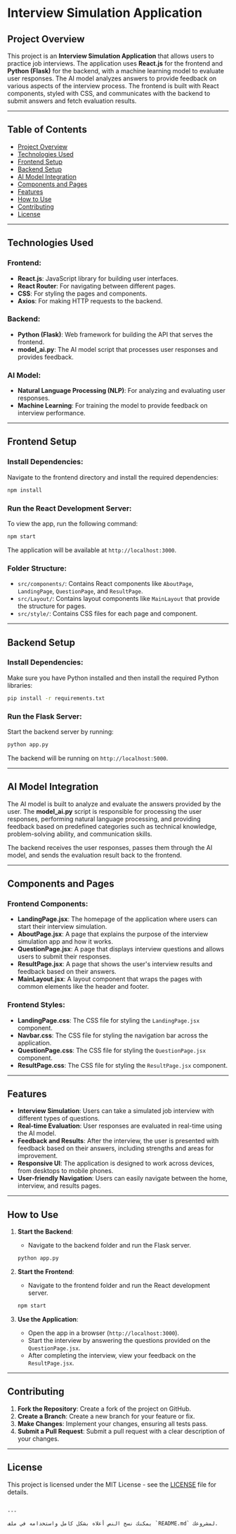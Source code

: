 # Interview Simulation Application

## Project Overview

This project is an **Interview Simulation Application** that allows users to practice job interviews. The application uses **React.js** for the frontend and **Python (Flask)** for the backend, with a machine learning model to evaluate user responses. The AI model analyzes answers to provide feedback on various aspects of the interview process. The frontend is built with React components, styled with CSS, and communicates with the backend to submit answers and fetch evaluation results.

---

## Table of Contents

- [Project Overview](#project-overview)
- [Technologies Used](#technologies-used)
- [Frontend Setup](#frontend-setup)
- [Backend Setup](#backend-setup)
- [AI Model Integration](#ai-model-integration)
- [Components and Pages](#components-and-pages)
- [Features](#features)
- [How to Use](#how-to-use)
- [Contributing](#contributing)
- [License](#license)

---

## Technologies Used

### Frontend:
- **React.js**: JavaScript library for building user interfaces.
- **React Router**: For navigating between different pages.
- **CSS**: For styling the pages and components.
- **Axios**: For making HTTP requests to the backend.
  
### Backend:
- **Python (Flask)**: Web framework for building the API that serves the frontend.
- **model_ai.py**: The AI model script that processes user responses and provides feedback.
  
### AI Model:
- **Natural Language Processing (NLP)**: For analyzing and evaluating user responses.
- **Machine Learning**: For training the model to provide feedback on interview performance.

---

## Frontend Setup

### Install Dependencies:
Navigate to the frontend directory and install the required dependencies:

```bash
npm install
```

### Run the React Development Server:
To view the app, run the following command:

```bash
npm start
```

The application will be available at `http://localhost:3000`.

### Folder Structure:
- `src/components/`: Contains React components like `AboutPage`, `LandingPage`, `QuestionPage`, and `ResultPage`.
- `src/Layout/`: Contains layout components like `MainLayout` that provide the structure for pages.
- `src/style/`: Contains CSS files for each page and component.
  
---

## Backend Setup

### Install Dependencies:
Make sure you have Python installed and then install the required Python libraries:

```bash
pip install -r requirements.txt
```

### Run the Flask Server:
Start the backend server by running:

```bash
python app.py
```

The backend will be running on `http://localhost:5000`.

---

## AI Model Integration

The AI model is built to analyze and evaluate the answers provided by the user. The **model_ai.py** script is responsible for processing the user responses, performing natural language processing, and providing feedback based on predefined categories such as technical knowledge, problem-solving ability, and communication skills.

The backend receives the user responses, passes them through the AI model, and sends the evaluation result back to the frontend.

---

## Components and Pages

### Frontend Components:

- **LandingPage.jsx**: The homepage of the application where users can start their interview simulation.
- **AboutPage.jsx**: A page that explains the purpose of the interview simulation app and how it works.
- **QuestionPage.jsx**: A page that displays interview questions and allows users to submit their responses.
- **ResultPage.jsx**: A page that shows the user's interview results and feedback based on their answers.
- **MainLayout.jsx**: A layout component that wraps the pages with common elements like the header and footer.

### Frontend Styles:

- **LandingPage.css**: The CSS file for styling the `LandingPage.jsx` component.
- **Navbar.css**: The CSS file for styling the navigation bar across the application.
- **QuestionPage.css**: The CSS file for styling the `QuestionPage.jsx` component.
- **ResultPage.css**: The CSS file for styling the `ResultPage.jsx` component.

---

## Features

- **Interview Simulation**: Users can take a simulated job interview with different types of questions.
- **Real-time Evaluation**: User responses are evaluated in real-time using the AI model.
- **Feedback and Results**: After the interview, the user is presented with feedback based on their answers, including strengths and areas for improvement.
- **Responsive UI**: The application is designed to work across devices, from desktops to mobile phones.
- **User-friendly Navigation**: Users can easily navigate between the home, interview, and results pages.

---

## How to Use

1. **Start the Backend**:
    - Navigate to the backend folder and run the Flask server.

    ```bash
    python app.py
    ```

2. **Start the Frontend**:
    - Navigate to the frontend folder and run the React development server.

    ```bash
    npm start
    ```

3. **Use the Application**:
    - Open the app in a browser (`http://localhost:3000`).
    - Start the interview by answering the questions provided on the `QuestionPage.jsx`.
    - After completing the interview, view your feedback on the `ResultPage.jsx`.

---

## Contributing

1. **Fork the Repository**: Create a fork of the project on GitHub.
2. **Create a Branch**: Create a new branch for your feature or fix.
3. **Make Changes**: Implement your changes, ensuring all tests pass.
4. **Submit a Pull Request**: Submit a pull request with a clear description of your changes.

---

## License

This project is licensed under the MIT License - see the [LICENSE](LICENSE) file for details.
```

---

يمكنك نسخ النص أعلاه بشكل كامل واستخدامه في ملف `README.md` لمشروعك.